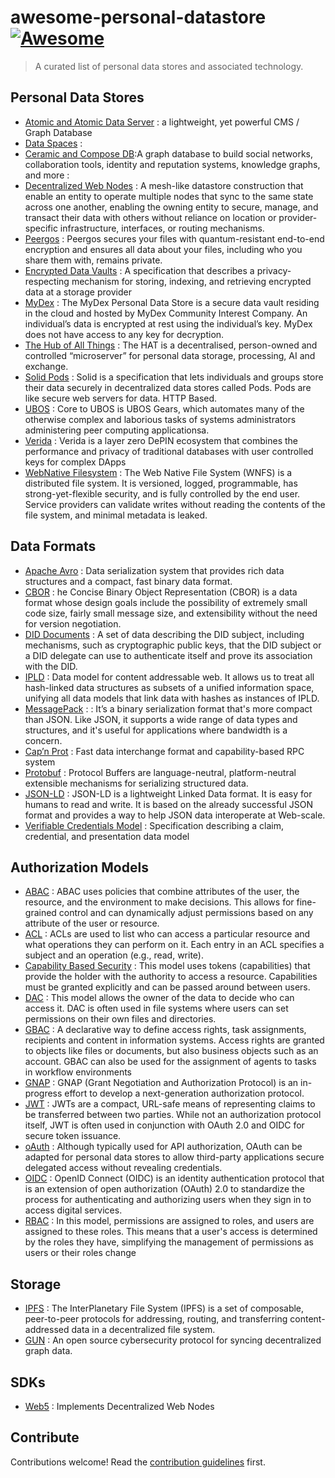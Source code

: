# awesome-personal-datastore [![Awesome](https://awesome.re/badge.svg)](https://awesome.re)

> A curated list of personal data stores and associated technology.

## Personal Data Stores

- [Atomic and Atomic Data Server](https://atomicserver.eu/) : a lightweight, yet powerful CMS / Graph Database
- [Data Spaces]() : 
- [Ceramic and Compose DB](https://ceramic.network/composedb):A graph database to build social networks, collaboration tools, identity and reputation systems, knowledge graphs, and more : 
- [Decentralized Web
  Nodes](https://identity.foundation/decentralized-web-node/spec/) : A mesh-like datastore construction that enable an entity to operate multiple nodes that sync to the same state across one another, enabling the owning entity to secure, manage, and transact their data with others without reliance on location or provider-specific infrastructure, interfaces, or routing mechanisms.
- [Peergos](https://peergos.org/) : Peergos secures your files with quantum-resistant end-to-end encryption and ensures all data about your files, including who you share them with, remains private.
- [Encrypted Data
  Vaults](https://digitalbazaar.github.io/encrypted-data-vaults/) : A
  specification that describes a privacy-respecting mechanism for storing, indexing, and retrieving encrypted data at a storage provider
- [MyDex](https://mydex.org/) : The MyDex Personal Data Store is a secure data vault residing in the
  cloud and hosted by MyDex Community Interest Company. An individual’s data is
  encrypted at rest using the individual’s key. MyDex does not have access to
  any key for decryption.  
- [The Hub of All Things](https://www.hubofallthings.com/) : The HAT is a decentralised, person-owned and controlled “microserver” for personal data storage, processing, AI and exchange.
- [Solid Pods](https://solidproject.org/) : Solid is a specification that lets
  individuals and groups store their data securely in decentralized data stores
  called Pods. Pods are like secure web servers for data. HTTP Based.
- [UBOS]( https://ubos.net/docs/architecture/) : Core to UBOS is UBOS Gears, which automates many of the otherwise complex and laborious tasks of systems administrators administering peer computing applicationsa.
- [Verida](https://www.verida.network/) :  Verida is a layer zero DePIN ecosystem that combines the performance and privacy of traditional databases with user controlled keys for complex DApps
- [WebNative Filesystem](https://github.com/wnfs-wg) : The Web Native File System (WNFS) is a distributed file system. It is versioned, logged, programmable, has strong-yet-flexible security, and is fully controlled by the end user. Service providers can validate writes without reading the contents of the file system, and minimal metadata is leaked.

## Data Formats


- [Apache Avro](https://avro.apache.org/) : Data serialization system that provides rich data structures and a compact, fast binary data format.
- [CBOR](https://cbor.io/) : he Concise Binary Object Representation (CBOR) is a data format whose design goals include the possibility of extremely small code size, fairly small message size, and extensibility without the need for version negotiation.
- [DID Documents](https://www.w3.org/TR/did-core/) : A set of data describing the DID subject, including mechanisms, such as cryptographic public keys, that the DID subject or a DID delegate can use to authenticate itself and prove its association with the DID.
- [IPLD](https://ipld.io/) :  Data model for content addressable web. It allows us to treat all hash-linked data structures as subsets of a unified information space, unifying all data models that link data with hashes as instances of IPLD.
- [MessagePack](https://msgpack.org/index.html) : : It’s a binary serialization format that's more compact than JSON. Like JSON, it supports a wide range of data types and structures, and it's useful for applications where bandwidth is a concern.
- [Cap’n Prot](https://capnproto.org/) : Fast data interchange format and capability-based RPC system
- [Protobuf](https://protobuf.dev/) : Protocol Buffers are language-neutral, platform-neutral extensible mechanisms for serializing structured data.
- [JSON-LD](https://json-ld.org/) : JSON-LD is a lightweight Linked Data format. It is easy for humans to read and write. It is based on the already successful JSON format and provides a way to help JSON data interoperate at Web-scale.
- [Verifiable Credentials Model](https://www.w3.org/TR/vc-data-model/) : Specification describing a claim,
  credential, and presentation data model

## Authorization Models

- [ABAC](https://en.wikipedia.org/wiki/Attribute-based_access_control) : ABAC uses policies that combine attributes of the user, the resource, and the environment to make decisions. This allows for fine-grained control and can dynamically adjust permissions based on any attribute of the user or resource.
- [ACL](https://en.wikipedia.org/wiki/Access-control_list) : ACLs are used to list who can access a particular resource and what operations they can perform on it. Each entry in an ACL specifies a subject and an operation (e.g., read, write).
- [Capability Based Security](https://en.wikipedia.org/wiki/Capability-based_security) : This model uses tokens (capabilities) that provide the holder with the authority to access a resource. Capabilities must be granted explicitly and can be passed around between users.
- [DAC](https://en.wikipedia.org/wiki/Discretionary_access_control) : This model allows the owner of the data to decide who can access it. DAC is often used in file systems where users can set permissions on their own files and directories. 
- [GBAC](https://en.wikipedia.org/wiki/Graph-based_access_control) :  A declarative way to define access rights, task assignments, recipients and content in information systems. Access rights are granted to objects like files or documents, but also business objects such as an account. GBAC can also be used for the assignment of agents to tasks in workflow environments
- [GNAP](https://oauth.net/gnap/) : GNAP (Grant Negotiation and Authorization Protocol) is an in-progress effort to develop a next-generation authorization protocol. 
- [JWT](https://jwt.io/) : JWTs are a compact, URL-safe means of representing claims to be transferred between two parties. While not an authorization protocol itself, JWT is often used in conjunction with OAuth 2.0 and OIDC for secure token issuance.
- [oAuth](https://oauth.net/2/) : Although typically used for API authorization, OAuth can be adapted for personal data stores to allow third-party applications secure delegated access without revealing credentials.
- [OIDC](https://openid.net/developers/how-connect-works/) : OpenID Connect (OIDC) is an identity authentication protocol that is an extension of open authorization (OAuth) 2.0 to standardize the process for authenticating and authorizing users when they sign in to access digital services.
- [RBAC](https://en.wikipedia.org/wiki/Role-based_access_control) : In this model, permissions are assigned to roles, and users are assigned to these roles. This means that a user's access is determined by the roles they have, simplifying the management of permissions as users or their roles change

## Storage

- [IPFS](https://ipfs.tech/) : The InterPlanetary File System (IPFS) is a set of composable, peer-to-peer protocols for addressing, routing, and transferring content-addressed data in a decentralized file system.
- [GUN](https://github.com/amark/gun) :  An open source cybersecurity protocol for syncing decentralized graph data.

## SDKs 


- [Web5](https://github.com/TBD54566975/web5-js) : Implements Decentralized Web Nodes
## Contribute

Contributions welcome! Read the [contribution guidelines](contributing.md) first.
